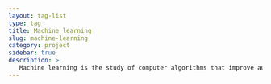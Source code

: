 ```yaml
---
layout: tag-list
type: tag
title: Machine learning
slug: machine-learning
category: project
sidebar: true
description: >
   Machine learning is the study of computer algorithms that improve automatically through experience and by the use of data.
---
```

